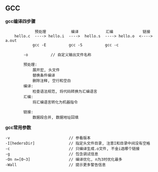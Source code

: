 ## GCC
**gcc编译四步骤**
    
                 预处理           编译            汇编             链接
        hello.c  ----> hello.i  ---->  hello.s  ----> hello.o  <----> a.out
                gcc -E          gcc -S          gcc -c 

            -o          // 自定义输出文件名称            

            预处理: 
                展开宏, 头文件
                替换条件编译
                删除注释, 空行和空白
            编译:
                检查语法规范, 将代码转换为汇编语言
            汇编:
                将汇编语言转化为机器指令
            
            链接: 
                数据段合并, 数据地址回填

**gcc常用参数**

    -v                          // 参看版本
    -I[hedersDir]               // 指定头文件目录, 注意I和目录中间没有空格
    -c                          // 只编译生成.o文件, 不金i选哪个链接
    -g                          // 包含调试信息
    -On n=[0~3]                 // 编译优化, n为3时优化最多
    -Wall                       // 提示更多警告信息